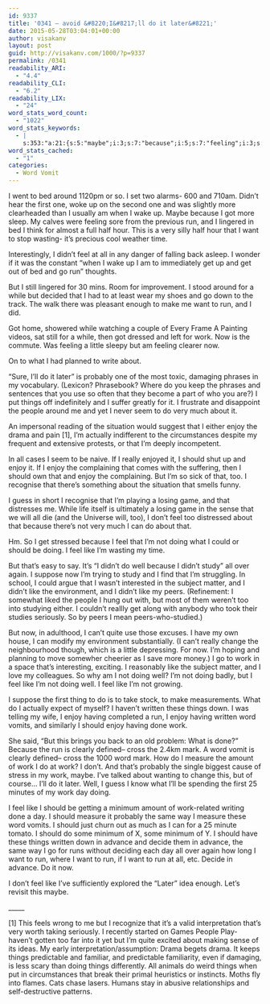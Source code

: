 ```yaml
---
id: 9337
title: '0341 – avoid &#8220;I&#8217;ll do it later&#8221;'
date: 2015-05-28T03:04:01+00:00
author: visakanv
layout: post
guid: http://visakanv.com/1000/?p=9337
permalink: /0341
readability_ARI:
  - "4.4"
readability_CLI:
  - "6.2"
readability_LIX:
  - "24"
word_stats_word_count:
  - "1022"
word_stats_keywords:
  - |
    s:353:"a:21:{s:5:"maybe";i:3;s:7:"because";i:5;s:7:"feeling";i:3;s:4:"want";i:5;s:4:"feel";i:8;s:4:"work";i:8;s:4:"i'll";i:3;s:5:"later";i:3;s:8:"probably";i:3;s:6:"things";i:6;s:6:"people";i:3;s:5:"enjoy";i:7;s:5:"drama";i:3;s:4:"like";i:8;s:4:"well";i:4;s:5:"peers";i:3;s:7:"written";i:3;s:4:"word";i:4;s:7:"measure";i:3;s:7:"minimum";i:3;s:7:"advance";i:3;}";
word_stats_cached:
  - "1"
categories:
  - Word Vomit
---
```

I went to bed around 1120pm or so. I set two alarms- 600 and 710am. Didn&#8217;t hear the first one, woke up on the second one and was slightly more clearheaded than I usually am when I wake up. Maybe because I got more sleep. My calves were feeling sore from the previous run, and I lingered in bed I think for almost a full half hour. This is a very silly half hour that I want to stop wasting- it&#8217;s precious cool weather time.

Interestingly, I didn&#8217;t feel at all in any danger of falling back asleep. I wonder if it was the constant &#8220;when I wake up I am to immediately get up and get out of bed and go run&#8221; thoughts.

But I still lingered for 30 mins. Room for improvement. I stood around for a while but decided that I had to at least wear my shoes and go down to the track. The walk there was pleasant enough to make me want to run, and I did.

Got home, showered while watching a couple of Every Frame A Painting videos, sat still for a while, then got dressed and left for work. Now is the commute. Was feeling a little sleepy but am feeling clearer now.

On to what I had planned to write about.

&#8220;Sure, I&#8217;ll do it later&#8221; is probably one of the most toxic, damaging phrases in my vocabulary. (Lexicon? Phrasebook? Where do you keep the phrases and sentences that you use so often that they become a part of who you are?) I put things off indefinitely and I suffer greatly for it. I frustrate and disappoint the people around me and yet I never seem to do very much about it.

An impersonal reading of the situation would suggest that I either enjoy the drama and pain [1], I&#8217;m actually indifferent to the circumstances despite my frequent and extensive protests, or that I&#8217;m deeply incompetent.

In all cases I seem to be naive. If I really enjoyed it, I should shut up and enjoy it. If I enjoy the complaining that comes with the suffering, then I should own that and enjoy the complaining. But I&#8217;m so sick of that, too. I recognise that there&#8217;s something about the situation that smells funny.

I guess in short I recognise that I&#8217;m playing a losing game, and that distresses me. While life itself is ultimately a losing game in the sense that we will all die (and the Universe will, too), I don&#8217;t feel too distressed about that because there&#8217;s not very much I can do about that.

Hm. So I get stressed because I feel that I&#8217;m not doing what I could or should be doing. I feel like I&#8217;m wasting my time.

But that&#8217;s easy to say. It&#8217;s &#8220;I didn&#8217;t do well because I didn&#8217;t study&#8221; all over again. I suppose now I&#8217;m trying to study and I find that I&#8217;m struggling. In school, I could argue that I wasn&#8217;t interested in the subject matter, and I didn&#8217;t like the environment, and I didn&#8217;t like my peers. (Refinement: I somewhat liked the people I hung out with, but most of them weren&#8217;t too into studying either. I couldn&#8217;t reallly get along with anybody who took their studies seriously. So by peers I mean peers-who-studied.)

But now, in adulthood, I can&#8217;t quite use those excuses. I have my own house, I can modify my environment substantially. (I can&#8217;t really change the neighbourhood though, which is a little depressing. For now. I&#8217;m hoping and planning to move somewher cheerier as I save more money.) I go to work in a space that&#8217;s interesting, exciting. I reasonably like the subject matter, and I love my colleagues. So why am I not doing well? I&#8217;m not doing badly, but I feel like I&#8217;m not doing well. I feel like I&#8217;m not growing.

I suppose the first thing to do is to take stock, to make measurements. What do I actually expect of myself? I haven&#8217;t written these things down. I was telling my wife, I enjoy having completed a run, I enjoy having written word vomits, and similarly I should enjoy having done work.

She said, &#8220;But this brings you back to an old problem: What is done?&#8221; Because the run is clearly defined– cross the 2.4km mark. A word vomit is clearly defined– cross the 1000 word mark. How do I measure the amount of work I do at work? I don&#8217;t. And that&#8217;s probably the single biggest cause of stress in my work, maybe. I&#8217;ve talked about wanting to change this, but of course&#8230; I&#8217;ll do it later. Well, I guess I know what I&#8217;ll be spending the first 25 minutes of my work day doing.

I feel like I should be getting a minimum amount of work-related writing done a day. I should measure it probably the same way I measure these word vomits. I should just churn out as much as I can for a 25 minute tomato. I should do some minimum of X, some minimum of Y. I should have these things written down in advance and decide them in advance, the same way I go for runs without deciding each day all over again how long I want to run, where I want to run, if I want to run at all, etc. Decide in advance. Do it now.

I don&#8217;t feel like I&#8217;ve sufficiently explored the &#8220;Later&#8221; idea enough. Let&#8217;s revisit this maybe.

\_____

[1] This feels wrong to me but I recognize that it&#8217;s a valid interpretation that&#8217;s very worth taking seriously. I recently started on Games People Play- haven&#8217;t gotten too far into it yet but I&#8217;m quite excited about making sense of its ideas. My early interpretation/assumption: Drama begets drama. It keeps things predictable and familiar, and predictable familiarity, even if damaging, is less scary than doing things differently. All animals do weird things when put in circumstances that break their primal heuristics or instincts. Moths fly into flames. Cats chase lasers. Humans stay in abusive relationships and self-destructive patterns.